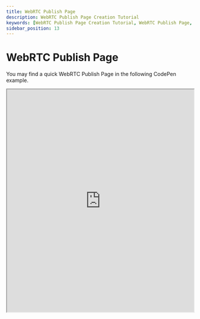 ```yaml
---
title: WebRTC Publish Page 
description: WebRTC Publish Page Creation Tutorial
keywords: [WebRTC Publish Page Creation Tutorial, WebRTC Publish Page, Ant Media Server Documentation, Ant Media Server Tutorials]
sidebar_position: 13
---
```


# WebRTC Publish Page

You may find a quick WebRTC Publish Page in the following CodePen example.

<iframe src="https://codepen.io/team/codepen/embed/yLQQazz?height=500&default-tab=html,result" width="100%" height="600" allow="camera; microphone" title="WebRTC Publish Page"></iframe>